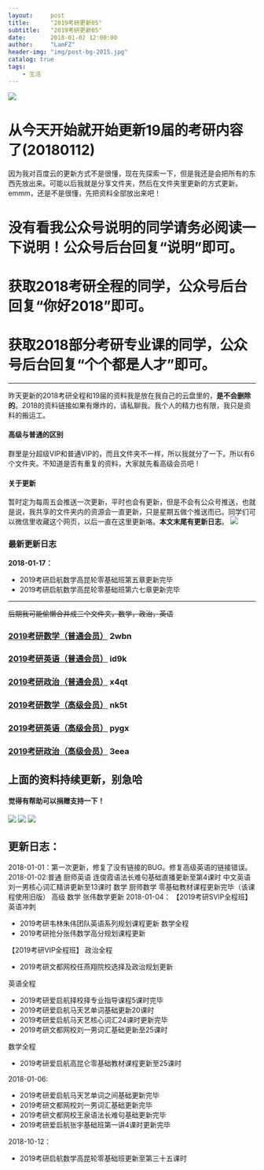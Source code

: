 ```yaml
---
layout:     post
title:      "2019考研更新05"
subtitle:   "2019考研更新05"
date:       2018-01-02 12:00:00
author:     "LamFZ"
header-img: "img/post-bg-2015.jpg"
catalog: true
tags:
    - 生活
---
```

![](http://ww2.sinaimg.cn/large/0060lm7Tly1fn12veqkifj30xc0ii40n.jpg)
# 从今天开始就开始更新19届的考研内容了(20180112)

因为我对百度云的更新方式不是很懂，现在先探索一下，但是我还是会把所有的东西先放出来。可能以后我就是分享文件夹，然后在文件夹里更新的方式更新。emmm，还是不是很懂，先把资料全部放出来吧！

# 没有看我公众号说明的同学请务必阅读一下说明！公众号后台回复“说明”即可。
# 获取2018考研全程的同学，公众号后台回复“你好2018”即可。
# 获取2018部分考研专业课的同学，公众号后台回复“个个都是人才”即可。
-----

昨天更新的2018考研全程和19届的资料我是放在我自己的云盘里的，**是不会删除的**。2018的资料链接如果有爆炸的，请私聊我。我个人的精力也有限，我只是资料的搬运工。

#### 高级与普通的区别
群里是分超级VIP和普通VIP的，而且文件夹不一样，所以我就分了一下。所以有6个文件夹。不知道是否有重复的资料，大家就先看高级会员吧！
#### 关于更新
暂时定为每周五会推送一次更新，平时也会有更新，但是不会有公众号推送，也就是说，我共享的文件夹内的资源会一直更新，只是星期五做个推送而已。同学们可以微信里收藏这个网页，以后一直在这里更新咯。**本文末尾有更新日志**。
![](http://ww3.sinaimg.cn/large/0060lm7Tly1fn12y3e3gaj31hc0u0qet.jpg)

### 最新更新日志

**2018-01-17：**
* 2019考研启航数学高昆轮零基础班第五章更新完毕
* 2019考研启航数学高昆轮零基础班第六七章更新完毕

-----


~~后期我可能偷懒合并成三个文件夹，数学，政治，英语~~
### [2019考研数学（普通会员）](https://pan.baidu.com/s/1mjiAsDM) 2wbn
### [2019考研英语（普通会员）](https://pan.baidu.com/s/1bq8Bf3L) id9k
### [2019考研政治（普通会员）](https://pan.baidu.com/s/1htX3xIG) x4qt
### [2019考研数学（高级会员）](https://pan.baidu.com/s/1smdGySX) nk5t
### [2019考研英语（高级会员）](https://pan.baidu.com/s/1o99AAKU) pygx
### [2019考研政治（高级会员）](https://pan.baidu.com/s/1o9CYxLK) 3eea

## 上面的资料持续更新，别急哈



#### 觉得有帮助可以捐赠支持一下！
![](https://timgsa.baidu.com/timg?image&quality=80&size=b9999_10000&sec=1514739195444&di=773936890dfe86fcf8a25b3db2384433&imgtype=0&src=http%3A%2F%2Fi.zeze.com%2Fattachment%2Fforum%2F201603%2F26%2F104839u04ctdk924k8pbdb.jpeg)
![](http://ww4.sinaimg.cn/large/0060lm7Tly1fn0b1zneraj30iz0lj75q.jpg
)
![](http://ww1.sinaimg.cn/large/0060lm7Tly1fnn8x0fxg8j31hc0w3x1z.jpg)

## 更新日志：
2018-01-01：第一次更新，修复了没有链接的BUG。修复高级英语的链接错误。
2018-01-02:普通 厨师英语 连俊霞语法长难句基础直播更新至第4课时 中文英语 刘一男核心词汇精讲更新至13课时 
数学 厨师数学 零基础教材课程更新完毕（该课程使用旧版）
高级
数学 张伟数学更新
2018-01-04：
【2019考研SVIP全程班】
英语冲刺
* 2019考研韦林朱伟团队英语系列规划课程更新
数学全程
* 2019考研抢分张伟数学高分规划课程更新

【2019考研VIP全程班】
政治全程
* 2019考研文都网校任燕翔院校选择及政治规划更新

英语全程
* 2019考研爱启航择校择专业指导课程5课时完毕
* 2019考研爱启航马天艺单词基础更新20课时
* 2019考研爱启航马天艺核心词汇24课时更新完毕
* 2019考研文都网校刘一男词汇基础更新至25课时

数学全程
* 2019考研爱启航高昆仑零基础教材课程更新至25课时

2018-01-06:                
* 2019考研爱启航马天艺单词之间基础更新完毕
* 2019考研文都网校刘一男词汇基础更新完毕
* 2019考研文都网校王泉语法长难句基础更新完毕
* 2019考研爱启航张宇基础班第一讲4课时更新完毕

2018-10-12：
* 2019考研启航数学高昆轮零基础班更新至第三十五课时
